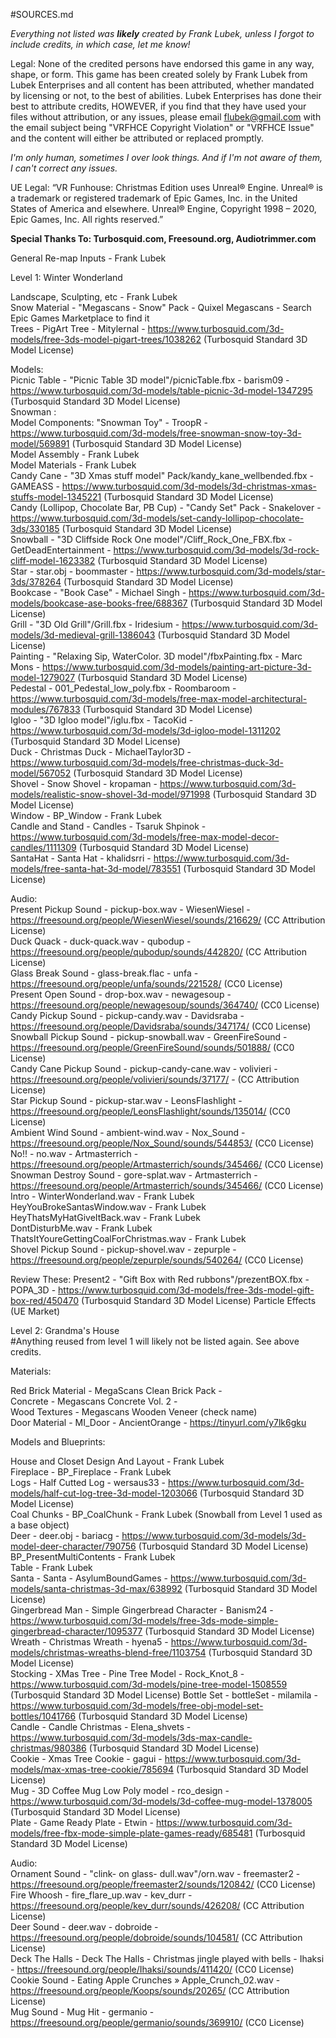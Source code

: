 #SOURCES.md

*Everything not listed was **likely** created by Frank Lubek, unless I forgot to include credits, in which case, let me know!*

Legal: 
None of the credited persons have endorsed this game in any way, shape, or form.
This game has been created solely by Frank Lubek from Lubek Enterprises and all content has been attributed, whether mandated by licensing or not, to the best of abilities. 
Lubek Enterprises has done their best to attribute credits, HOWEVER, if you find that they have used your files without attribution, or any issues, please email flubek@gmail.com with the email subject being "VRFHCE Copyright Violation" or "VRFHCE Issue"
and the content will either be attributed or replaced promptly. 

*I'm only human, sometimes I over look things. And if I'm not aware of them, I can't correct any issues.*

UE Legal:
“VR Funhouse: Christmas Edition uses Unreal® Engine. Unreal® is a trademark or registered trademark of Epic Games, Inc. in the United States of America and elsewhere.
Unreal® Engine, Copyright 1998 – 2020, Epic Games, Inc. All rights reserved.”

**Special Thanks To: Turbosquid.com, Freesound.org, Audiotrimmer.com**

  
General
Re-map Inputs - Frank Lubek
  
  
Level 1: Winter Wonderland

Landscape, Sculpting, etc - Frank Lubek  
Snow Material - "Megascans - Snow" Pack - Quixel Megascans - Search Epic Games Marketplace to find it  
Trees - PigArt Tree - Mitylernal - https://www.turbosquid.com/3d-models/free-3ds-model-pigart-trees/1038262 (Turbosquid Standard 3D Model License)  
  
Models:  
Picnic Table - "Picnic Table 3D model"/picnicTable.fbx - barism09 - https://www.turbosquid.com/3d-models/table-picnic-3d-model-1347295 (Turbosquid Standard 3D Model License)  
Snowman :  
	Model Components: "Snowman Toy" - TroopR - https://www.turbosquid.com/3d-models/free-snowman-snow-toy-3d-model/569891 (Turbosquid Standard 3D Model License)  
	Model Assembly - Frank Lubek  
	Model Materials - Frank Lubek  
Candy Cane - "3D Xmas stuff model" Pack/kandy_kane_wellbended.fbx - GAMEASS - https://www.turbosquid.com/3d-models/3d-christmas-xmas-stuffs-model-1345221 (Turbosquid Standard 3D Model License)  
Candy (Lollipop, Chocolate Bar, PB Cup) - "Candy Set" Pack - Snakelover - https://www.turbosquid.com/3d-models/set-candy-lollipop-chocolate-3ds/330185 (Turbosquid Standard 3D Model License)  
Snowball - "3D Cliffside Rock One model"/Cliff_Rock_One_FBX.fbx - GetDeadEntertainment - https://www.turbosquid.com/3d-models/3d-rock-cliff-model-1623382 (Turbosquid Standard 3D Model License)  
Star - star.obj - boommaster - https://www.turbosquid.com/3d-models/star-3ds/378264 (Turbosquid Standard 3D Model License)  
Bookcase - "Book Case" - Michael Singh - https://www.turbosquid.com/3d-models/bookcase-ase-books-free/688367 (Turbosquid Standard 3D Model License)  
Grill - "3D Old Grill"/Grill.fbx - Iridesium - https://www.turbosquid.com/3d-models/3d-medieval-grill-1386043 (Turbosquid Standard 3D Model License)  
Painting - "Relaxing Sip, WaterColor. 3D model"/fbxPainting.fbx - Marc Mons - https://www.turbosquid.com/3d-models/painting-art-picture-3d-model-1279027 (Turbosquid Standard 3D Model License)  
Pedestal - 001_Pedestal_low_poly.fbx - Roombaroom - https://www.turbosquid.com/3d-models/free-max-model-architectural-modules/767833 (Turbosquid Standard 3D Model License)  
Igloo - "3D Igloo model"/iglu.fbx - TacoKid - https://www.turbosquid.com/3d-models/3d-igloo-model-1311202 (Turbosquid Standard 3D Model License)  
Duck - Christmas Duck - MichaelTaylor3D - https://www.turbosquid.com/3d-models/free-christmas-duck-3d-model/567052 (Turbosquid Standard 3D Model License)  
Shovel - Snow Shovel - kropaman - https://www.turbosquid.com/3d-models/realistic-snow-shovel-3d-model/971998 (Turbosquid Standard 3D Model License)  
Window - BP_Window - Frank Lubek  
Candle and Stand - Candles - Tsaruk Shpinok - https://www.turbosquid.com/3d-models/free-max-model-decor-candles/1111309 (Turbosquid Standard 3D Model License)  
SantaHat - Santa Hat -  khalidsrri - https://www.turbosquid.com/3d-models/free-santa-hat-3d-model/783551 (Turbosquid Standard 3D Model License)  
  
  
Audio:  
Present Pickup Sound - pickup-box.wav - WiesenWiesel - https://freesound.org/people/WiesenWiesel/sounds/216629/ (CC Attribution License)  
Duck Quack - duck-quack.wav - qubodup - https://freesound.org/people/qubodup/sounds/442820/ (CC Attribution License)  
Glass Break Sound - glass-break.flac - unfa - https://freesound.org/people/unfa/sounds/221528/ (CC0 License)  
Present Open Sound - drop-box.wav - newagesoup - https://freesound.org/people/newagesoup/sounds/364740/ (CC0 License)  
Candy Pickup Sound - pickup-candy.wav - Davidsraba - https://freesound.org/people/Davidsraba/sounds/347174/ (CC0 License)  
Snowball Pickup Sound - pickup-snowball.wav - GreenFireSound - https://freesound.org/people/GreenFireSound/sounds/501888/ (CC0 License)  
Candy Cane Pickup Sound - pickup-candy-cane.wav - volivieri - https://freesound.org/people/volivieri/sounds/37177/ - (CC Attribution License)  
Star Pickup Sound - pickup-star.wav - LeonsFlashlight - https://freesound.org/people/LeonsFlashlight/sounds/135014/ (CC0 License)  
Ambient Wind Sound - ambient-wind.wav - Nox_Sound - https://freesound.org/people/Nox_Sound/sounds/544853/ (CC0 License)  
No!! - no.wav - Artmasterrich - https://freesound.org/people/Artmasterrich/sounds/345466/ (CC0 License)  
Snowman Destroy Sound - gore-splat.wav - Artmasterrich - https://freesound.org/people/Artmasterrich/sounds/345466/ (CC0 License)    
Intro - WinterWonderland.wav - Frank Lubek  
HeyYouBrokeSantasWindow.wav - Frank Lubek  
HeyThatsMyHatGiveItBack.wav - Frank Lubek  
DontDisturbMe.wav - Frank Lubek  
ThatsItYoureGettingCoalForChristmas.wav - Frank Lubek  
Shovel Pickup Sound - pickup-shovel.wav - zepurple - https://freesound.org/people/zepurple/sounds/540264/ (CC0 License)  
  
  
  
Review These:
Present2 - "Gift Box with Red rubbons"/prezentBOX.fbx - POPA_3D - https://www.turbosquid.com/3d-models/free-3ds-model-gift-box-red/450470 (Turbosquid Standard 3D Model License)
Particle Effects (UE Market)




Level 2: Grandma's House  
#Anything reused from level 1 will likely not be listed again. See above credits.  
  
Materials:  
  
Red Brick Material - MegaScans Clean Brick Pack -   
Concrete - Megascans Concrete Vol. 2 -   
Wood Textures - Megascans Wooden Veneer (check name)  
Door Material - MI_Door - AncientOrange - https://tinyurl.com/y7lk6gku  
  
Models and Blueprints:  
  
House and Closet Design And Layout - Frank Lubek  
Fireplace - BP_Fireplace - Frank Lubek  
Logs - Half Cutted Log - wersaus33 - https://www.turbosquid.com/3d-models/half-cut-log-tree-3d-model-1203066 (Turbosquid Standard 3D Model License)  
Coal Chunks - BP_CoalChunk - Frank Lubek (Snowball from Level 1 used as a base object)  
Deer - deer.obj - bariacg - https://www.turbosquid.com/3d-models/3d-model-deer-character/790756 (Turbosquid Standard 3D Model License)  
BP_PresentMultiContents - Frank Lubek  
Table - Frank Lubek  
Santa - Santa - AsylumBoundGames - https://www.turbosquid.com/3d-models/santa-christmas-3d-max/638992 (Turbosquid Standard 3D Model License)  
Gingerbread Man - Simple Gingerbread Character - Banism24 - https://www.turbosquid.com/3d-models/free-3ds-mode-simple-gingerbread-character/1095377 (Turbosquid Standard 3D Model License)  
Wreath - Christmas Wreath - hyena5 - https://www.turbosquid.com/3d-models/christmas-wreaths-blend-free/1103754 (Turbosquid Standard 3D Model License)  
Stocking - 
XMas Tree - Pine Tree Model - Rock_Knot_8 - https://www.turbosquid.com/3d-models/pine-tree-model-1508559 (Turbosquid Standard 3D Model License)
Bottle Set - bottleSet - milamila - https://www.turbosquid.com/3d-models/free-obj-model-set-bottles/1041766 (Turbosquid Standard 3D Model License)  
Candle - Candle Christmas - Elena_shvets - https://www.turbosquid.com/3d-models/3ds-max-candle-christmas/980386 (Turbosquid Standard 3D Model License)  
Cookie - Xmas Tree Cookie - gagui - https://www.turbosquid.com/3d-models/max-xmas-tree-cookie/785694 (Turbosquid Standard 3D Model License)  
Mug - 3D Coffee Mug Low Poly model - rco_design - https://www.turbosquid.com/3d-models/3d-coffee-mug-model-1378005 (Turbosquid Standard 3D Model License)  
Plate - Game Ready Plate - Etwin - https://www.turbosquid.com/3d-models/free-fbx-mode-simple-plate-games-ready/685481 (Turbosquid Standard 3D Model License)  

Audio:  
Ornament Sound - "clink- on glass- dull.wav"/orn.wav - freemaster2 - https://freesound.org/people/freemaster2/sounds/120842/ (CC0 License)  
Fire Whoosh - fire_flare_up.wav -  kev_durr - https://freesound.org/people/kev_durr/sounds/426208/ (CC Attribution License)  
Deer Sound - deer.wav - dobroide - https://freesound.org/people/dobroide/sounds/104581/ (CC Attribution License)  
Deck The Halls - Deck The Halls - Christmas jingle played with bells - Ihaksi - https://freesound.org/people/Ihaksi/sounds/411420/ (CC0 License)  
Cookie Sound - Eating Apple Crunches » Apple_Crunch_02.wav - https://freesound.org/people/Koops/sounds/20265/ (CC Attribution License)  
Mug Sound - Mug Hit - germanio - https://freesound.org/people/germanio/sounds/369910/ (CC0 License)  